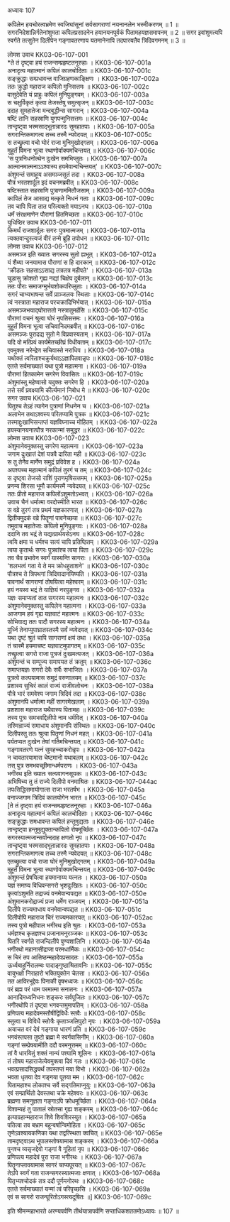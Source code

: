 अध्यायः 107

कपिलेन हयचोरत्वभ्रमेण स्वजिघांसूनां सर्वसागराणां नयनानलेन भस्मीकरणम् ॥ 1 ॥ सगरनिदेशान्निर्गतेनांशुमता कपिलप्रसादनेन हयानयनपूर्वकं पितामहयज्ञसमापनम् ॥ 2 ॥ सगर इवांशुमत्यपि स्वर्गते तत्सुतेन  दिलीपेन गङ्गावतरणाय यतमानेनापि तदपारयतैव त्रिदिवगमनम् ॥ 3 ॥

लोमश उवाच 	KK03-06-107-001  
*ते तं दृष्ट्वा हयं राजन्सम्प्रहृष्टतनूरुहाः ।	KK03-06-107-001a  
अनादृत्य महात्मानं कपिलं कालचोदिताः ॥	KK03-06-107-001c  
सङ्क्रुद्धाः सम्प्रधावन्त वाजिग्रहणकाङ्क्षिणः ।	KK03-06-107-002a  
ततः क्रुद्धो महाराज कपिलो मुनिसत्तमः ॥	KK03-06-107-002c  
वासुदेवेति यं प्राहुः कपिलं मुनिपुङ्गवम् ।	KK03-06-107-003a  
स चक्षुर्विकृतं कृत्वा तेजस्तेषु समुत्सृजन् ॥	KK03-06-107-003c  
ददाह सुमहातेजा मन्दबुद्धीन्स सागरान् ।	KK03-06-107-004a  
षष्टिं तानि सहस्राणि युगपन्मुनिसत्तमः ॥	KK03-06-107-004c  
तान्दृष्ट्वा भस्मसाद्भूतान्नारदः सुमहातपाः ।	KK03-06-107-005a  
सगरान्तिकमागत्य तच्च तस्मै न्यवेदयत् ॥	KK03-06-107-005c  
स तच्छ्रुत्वा वचो घोरं राजा मुनिमुखोद्गतम् ।	KK03-06-107-006a  
मुहूर्तं विमना भूत्वा स्थाणोर्वाक्यमचिन्तयत् ॥	KK03-06-107-006c  
\'स पुत्रनिधनोत्थेन दुःखेन समभिप्लुतः ।	KK03-06-107-007a  
आत्मानमात्मनाऽऽश्वास्य हयमेवान्वचिन्तयत्\' ॥	KK03-06-107-007c  
अंशुमन्तं समाहूय असमञ्जसुतं तदा ।	KK03-06-107-008a  
पौत्रं भरतशार्दूल इदं वचनमब्रवीत् ॥	KK03-06-107-008c  
षष्टिस्तात सहस्राणि पुत्राणाममितौजसाम् ।	KK03-06-107-009a  
कापिलं तेज आसाद्य मत्कृते निधनं गताः ॥	KK03-06-107-009c  
तव चापि पिता तात परित्यक्तो मयाऽनघ ।	KK03-06-107-010a  
धर्मं संरक्षमाणेन पौराणां हितमिच्छता ॥	KK03-06-107-010c  
युधिष्ठिर उवाच 	KK03-06-107-011  
किमर्थं राजशार्दूलः सगरः पुत्रमात्मजम् ।	KK03-06-107-011a  
त्यक्तवान्दुस्त्यजं वीरं तन्मे ब्रूहि तपोधन ॥	KK03-06-107-011c  
लोमश उवाच 	KK03-06-107-012  
असमञ्ज इति ख्यातः सगरस्य सुतो ह्यभूत् ।	KK03-06-107-012a  
यं शैब्या जनयामास पौराणां स हि दारकान् ॥	KK03-06-107-012c  
\'क्रीडतः सहसाऽऽसाद्य तत्रतत्र महीपते\' ।	KK03-06-107-013a  
चूडासु क्रोशतो गृह्य नद्यां चिक्षेप दुर्बलान् ॥	KK03-06-107-013c  
ततः पौराः समाजग्मुर्भयशोकपरिप्लुताः ।	KK03-06-107-014a  
सगरं चाभ्यभाषन्त सर्वे प्राञ्जलयः स्थिताः ॥	KK03-06-107-014c  
त्वं नस्त्राता महाराज परचक्रादिभिर्भयात् ।	KK03-06-107-015a  
असमञ्जभयाद्घोरात्ततो नस्त्रातुमर्हसि ॥	KK03-06-107-015c  
पौराणां वचनं श्रुत्वा घोरं नृपतिसत्तमः ।	KK03-06-107-016a  
मुहूर्तं विमना भूत्वा सचिवानिदमब्रवीत् ॥	KK03-06-107-016c  
असमञ्जः पुरादद्य सुतो मे विप्रवास्यताम् ।	KK03-06-107-017a  
यदि वो मत्प्रियं कार्यमेतच्छीघ्रं विधीयताम् ॥	KK03-06-107-017c  
एवमुक्ता नरेन्द्रेण सचिवास्ते नराधिप ।	KK03-06-107-018a  
यथोक्तं त्वरिताश्चक्रुर्यथाऽऽज्ञापितवान्नृपः ॥	KK03-06-107-018c  
एतत्ते सर्वमाख्यातं यथा पुत्रो महात्मना ।	KK03-06-107-019a  
पौराणां हितकामेन सगरेण विवासितः ॥	KK03-06-107-019c  
अंशुमांस्तु महेष्वासो यदुक्तः सगरेण हि ।	KK03-06-107-020a  
तत्ते सर्वं प्रवक्ष्यामि कीर्त्यमानं निबोध मे ॥	KK03-06-107-020c  
सगर उवाच 	KK03-06-107-021  
पितुश्च तेऽहं त्यागेन पुत्राणां निधनेन च ।	KK03-06-107-021a  
अलाभेन तथाऽश्वस्य परितप्यामि पुत्रक ॥	KK03-06-107-021c  
तस्माद्दुःखाभिसन्तप्तं यज्ञविघ्नाच्च मोहितम् ।	KK03-06-107-022a  
हयस्यानयनात्पौत्र नरकान्मां समुद्धर ॥	KK03-06-107-022c  
लोमश उवाच 	KK03-06-107-023  
अंशुमानेवमुक्तस्तु सगरेण महात्मना ।	KK03-06-107-023a  
जगाम दुःखात्तं देशं यत्रवै दारिता मही ॥	KK03-06-107-023c  
स तु तेनैव मार्गेण समुद्रं प्रविवेश ह ।	KK03-06-107-024a  
अपश्यच्च महात्मानं कपिलं तुरगं च तम् ॥	KK03-06-107-024c  
स दृष्ट्वा तेजसो राशिं पुराणमृषिसत्तमम् ।	KK03-06-107-025a  
प्रणम्य शिरसा भूमौ कार्यमस्मै न्यवेदयत् ॥	KK03-06-107-025c  
ततः प्रीतो महाराज कपिलोंऽशुमतोऽभवत् ।	KK03-06-107-026a  
उवाच चैनं धर्मात्मा वरदोस्मीति भारत ॥	KK03-06-107-026c  
स वव्रे तुरगं तत्र प्रथमं यज्ञकारणात् ।	KK03-06-107-027a  
द्वितीयमुदकं वव्रे पितॄणां पावनेच्छया ॥	KK03-06-107-027c  
तमुवाच महातेजाः कपिलो मुनिपुङ्गवः ।	KK03-06-107-028a  
ददानि तव भद्रं ते यद्यत्प्रार्थयसेऽनघ ॥	KK03-06-107-028c  
त्वयि क्षमा च धर्मश्च सत्यं चापि प्रतिष्ठितम् ।	KK03-06-107-029a  
त्वया कृतार्थः सगरः पुत्रवांश्च त्वया पिता ॥	KK03-06-107-029c  
तव चैव प्रभावेन स्वर्गं यास्यन्ति सागराः ।	KK03-06-107-030a  
\'शलभत्वं गता ये ते मम क्रोधहुताशने\' ॥	KK03-06-107-030c  
पौत्रश्च ते त्रिपथगां त्रिदिवादानयिष्यति ।	KK03-06-107-031a  
पावनार्थं सागराणां तोषयित्वा महेश्वरम् ॥	KK03-06-107-031c  
हयं नयस्व भद्रं ते याज्ञियं नरपुङ्गव ।	KK03-06-107-032a  
यज्ञः समाप्यतां तात सगरस्य महात्मनः ॥	KK03-06-107-032c  
अंशुमानेवमुक्तस्तु कपिलेन महात्मना ।	KK03-06-107-033a  
आजगाम हयं गृह्य यज्ञवाटं महात्मनः ॥	KK03-06-107-033c  
सोभिवाद्य ततः पादौ सगरस्य महात्मनः ।	KK03-06-107-034a  
मूर्ध्नि तेनाप्युपाघ्रातस्तस्मै सर्वं न्यवेदयत् ॥	KK03-06-107-034c  
यथा दृष्टं श्रुतं चापि सागराणां क्षयं तथा ।	KK03-06-107-035a  
तं चास्मै हयमाचष्ट यज्ञवाटमुपागतम् ॥	KK03-06-107-035c  
तच्छ्रुत्वा सगरो राजा पुत्रजं दुःखमत्यजत् ।	KK03-06-107-036a  
अंशुमन्तं च सम्पूज्य समापयत तं क्रतुम् ॥	KK03-06-107-036c  
समाप्तयज्ञः सगरो देवैः सर्वैः सभाजितः ।	KK03-06-107-037a  
पुत्रत्वे कल्पयामास समुद्रं वरुणालयम् ॥	KK03-06-107-037c  
प्रशास्य सुचिरं कालं राज्यं राजीवलोचनः ।	KK03-06-107-038a  
पौत्रे भारं समवेश्य जगाम त्रिदिवं तदा ॥	KK03-06-107-038c  
अंशुमानपि धर्मात्मा महीं सागरमेखलाम् ।	KK03-06-107-039a  
प्रशशास महाराज यथैवास्य पितामहः ॥	KK03-06-107-039c  
तस्य पुत्रः समभवद्दिलीपो नाम धर्मवित् ।	KK03-06-107-040a  
तस्मिन्राज्यं समाधाय अंशुमानपि संस्थितः ॥	KK03-06-107-040c  
दिलीपस्तु ततः श्रुत्वा पितॄणां निधनं महत् ।	KK03-06-107-041a  
पर्यतप्यत दुःखेन तेषां गतिमचिन्तयत् ॥	KK03-06-107-041c  
गङ्गावतरणे यत्नं सुमहच्चाकरोन्नृपः ।	KK03-06-107-042a  
न चावतारयामास चेष्टमानो यथाबलम् ॥	KK03-06-107-042c  
तस् पुत्र समभवच्छ्रीमान्धर्मपराणः ।	KK03-06-107-043a  
भगीरथ इति ख्यातः सत्यवागनसूयकः ॥	KK03-06-107-043c  
अभिषिच्य तु तं राज्ये दिलीपो वनमाश्रितः ॥	KK03-06-107-044ac  
तपःसिद्धिसमायोगात्स राजा भरतर्षभ ।	KK03-06-107-045a  
वनाज्जगाम त्रिदिवं कालयोगेन भारत ॥	KK03-06-107-045c  
[ते तं दृष्ट्वा हयं राजन्सम्प्रहृष्टतनूरुहाः ।	KK03-06-107-046a  
अनादृत्य महात्मानं कपिलं कालचोदिताः ।	KK03-06-107-046c  
सङ्क्रुद्धाः समधावन्त कपिलं हन्तुमुद्यताः ॥ 	KK03-06-107-046e  
तान्दृष्ट्वा हन्तुमुद्युक्तान्कपिलो रोषमूर्च्छितः । 	KK03-06-107-047a  
सगरस्यात्मजान्सर्वान्ददाह क्षणतो नृप ॥ 	KK03-06-107-047c  
तान्दृष्ट्वा भस्मसाद्भूतान्नारदः सुमहातपाः । 	KK03-06-107-048a  
सगरान्तिकमागत्य तच्च तस्मै न्यवेदयत् ॥ 	KK03-06-107-048c  
एतच्छ्रुत्वा वचो राजा घोरं मुनिमुखोद्गतम् । 	KK03-06-107-049a  
मुहूर्तं विमना भूत्वा स्थाणोर्वाक्यमचिन्तयत् ॥ 	KK03-06-107-049c  
अंशुमन्तं प्रेषयित्वा हयमानाय्य यत्नतः ।	KK03-06-107-050a  
यज्ञं समाप्य विधिवन्सगरो भृशदुःखितः । 	KK03-06-107-050c  
कृत्वांऽशुमति तद्राज्यं वनमेवान्वपद्यत ॥ 	KK03-06-107-050e  
अंशुमानकरोद्राज्यं प्रजा धर्मेण रञ्जयन् ।	KK03-06-107-051a  
दिलीपे राज्यमाधाय वनमेवान्वपद्यत ॥ 	KK03-06-107-051c  
दिलीपोपि महाराज चिरं राज्यमकारयत् ॥	KK03-06-107-052ac  
तस्य पुत्रो महीपाल भगीरथ इति श्रुतः ।	KK03-06-107-053a  
धर्मज्ञश्च कृतज्ञश्च प्रजानामनुरञ्जकः ॥ 	KK03-06-107-053c  
पितरि स्वर्गते राजन्दिलीपे पुण्यशालिनि ।	KK03-06-107-054a  
भगीरथो महानासीद्राजा परमधार्मिकः ॥ 	KK03-06-107-054c  
स चिरं तप आतिष्ठन्महादेवप्रसादतः ।	KK03-06-107-055a  
ऊर्ध्वबाहुर्निरालम्बः पादाङ्गुष्ठाश्रितावनिः ॥ 	KK03-06-107-055c  
वायुभक्षो निराहारो भक्तियुक्तेन चेतसा । 	KK03-06-107-056a  
तत आविरभूद्देवः पिनाकी वृषभध्वजः ॥ 	KK03-06-107-056c  
परं ब्रह्म परं धाम परमात्मा सनातनः । 	KK03-06-107-057a  
आनादिमध्यनिधनः शङ्करः सर्वपूजितः ॥	KK03-06-107-057c  
भगीरथोपि तं दृष्ट्वा भगवन्तमुमापतिम् ।	KK03-06-107-058a  
प्रणिपत्य महादेवमस्तौषीद्विविधैः स्तवैः ॥ 	KK03-06-107-058c  
स्तुत्वा च विविधै स्तोत्रैः कृताञ्जलिपुटो नृपः । 	KK03-06-107-059a  
अयाचत वरं देवं गङ्गाया धारणं प्रति ॥	KK03-06-107-059c  
भगवंस्तपसा तुष्टो ब्रह्मा मे स्वर्गवासिनीम् । 	KK03-06-107-060a  
गङ्गां सम्प्रेषयामीति ददौ वरमनुत्तमम् ॥ 	KK03-06-107-060c  
तां वै धारयितुं शक्तं नान्यं पश्यामि शूलिनः । 	KK03-06-107-061a  
तं तोषय महाराजेत्येवमुक्त्वा दिवं गतः ॥ 	KK03-06-107-061c  
भवत्प्रसादसिद्ध्यर्थं तपस्तप्तं मया विभो । 	KK03-06-107-062a  
भवता धृतया देव गङ्गया पूतया मम । 	KK03-06-107-062c  
पितामहाश्च लोकाश्च सर्वे सद्गतिमाप्नुयुः ॥ 	KK03-06-107-063a  
एवं सम्प्रार्थितो देवस्तथा चक्रे महेश्वरः ॥	KK03-06-107-063c  
ब्रह्मणा समनुज्ञता गङ्गाऽपि क्रोधमूर्च्छिता । 	KK03-06-107-064a  
विशाम्यहं तु पातालं स्रोतसा गृह्य शङ्करम् ॥ 	KK03-06-107-064c  
इत्याग्रहान्महाराज शिवे शिवशिरस्युत । 	KK03-06-107-065a  
पतित्वा तव बभ्राम बहून्वर्षान्विमोहिता । 	KK03-06-107-065c  
तृणेऽवश्यायकणिका यथा तद्वत्स्थिता क्वचित् ॥ 	KK03-06-107-065e  
तामदृष्ट्वाऽथ भूपालस्तोषयामास शङ्करम् ।	KK03-06-107-066a  
पुनश्च व्यसृजद्देवो गङ्गां वै गूहितां नृप ॥ 	KK03-06-107-066c  
प्रणिपत्य महादेवं पुरा राजा भगीरथः । 	KK03-06-107-067a  
पितॄनाप्लावयामास सागरं चाप्यपूरयत् ॥ 	KK03-06-107-067c  
तेऽपि स्वर्गं गता राजन्सगरस्यात्मजाः क्षणात् । 	KK03-06-107-068a  
पितृभ्यश्चोदकं तत्र ददौ पूर्णमनोरथः ॥ 	KK03-06-107-068c  
एतत्ते सर्वमाख्यातं यन्मां त्वं परिपृच्छसि । 	KK03-06-107-069a  
एवं स सागरो राजन्पूरितोऽगस्त्यदूषितः ॥]	KK03-06-107-069c  

इति श्रीमन्महाभारते अरण्यपर्वणि तीर्थयात्रापर्वणि सप्ताधिकशततमोऽध्यायः ॥ 107 ॥ 
